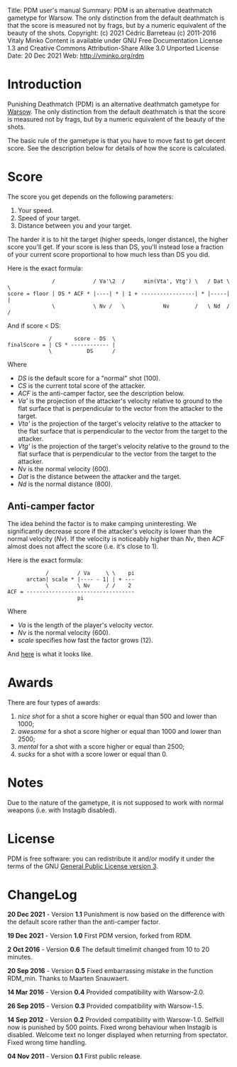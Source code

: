 Title:      PDM user's manual
Summary:    PDM is an alternative deathmatch gametype for Warsow.  The only
            distinction from the default deathmatch is that the score is
            measured not by frags, but by a numeric equivalent of the beauty
            of the shots.
Copyright:  (c) 2021 Cédric Barreteau
            (c) 2011-2016 Vitaly Minko
            Content is available under GNU Free Documentation License 1.3 and
            Creative Commons Attribution-Share Alike 3.0 Unported License
Date:       20 Dec 2021
Web:        http://vminko.org/rdm


Introduction
============

Punishing Deathmatch (PDM) is an alternative deathmatch gametype for
[Warsow][wsw]. The only distinction from the default deathmatch is that the
score is measured not by frags, but by a numeric equivalent of the beauty of
the shots.

The basic rule of the gametype is that you have to move fast to get decent
score. See the description below for details of how the score is calculated.


Score
=====

The score you get depends on the following parameters:

1. Your speed.
2. Speed of your target.
3. Distance between you and your target.

The harder it is to hit the target (higher speeds, longer distance), the higher
score you'll get. If your score is less than DS, you'll instead lose a fraction
of your current score proportional to how much less than DS you did.

Here is the exact formula:

                  /            / Va'\2  /      min(Vta', Vtg') \   / Dat \ \
    score = floor | DS * ACF * |----| * | 1 + -----------------| * |-----| |
                  \            \ Nv /   \            Nv        /   \ Nd  / /

And if score < DS:

                 /       score - DS  \
    finalScore = | CS * ------------ |
                 \           DS      /
Where

* *DS* is the default score for a "normal" shot (100).
* *CS* is the current total score of the attacker.
* *ACF* is the anti-camper factor, see the description below.
* *Va'* is the projection of the attacker's velocity relative to ground to
  the flat surface that is perpendicular to the vector from the attacker
  to the target.
* *Vta'* is the projection of the target's velocity relative to the attacker to
  the flat surface that is perpendicular to the vector from the target to the
  attacker.
* *Vtg'* is the projection of the target's velocity relative to the ground to
  the flat surface that is perpendicular to the vector from the target to the
  attacker.
* *Nv* is the normal velocity (600).
* *Dat* is the distance between the attacker and the target.
* *Nd* is the normal distance (800).

Anti-camper factor
------------------

The idea behind the factor is to make camping uninteresting. We significantly
decrease score if the attacker's velocity is lower than the normal velocity
(*Nv*). If the velocity is noticeably higher than *Nv*, then ACF almost does
not affect the score (i.e. it's close to 1).

Here is the exact formula:

                /         / Va     \ \    pi
          arctan| scale * |---- - 1| | + ---
                \         \ Nv     / /    2
    ACF = ----------------------------------
                          pi

Where

* *Va* is the length of the player's velocity vector.
* *Nv* is the normal velocity (600).
* *scale* specifies how fast the factor grows (12).

And [here][acf_plot] is what it looks like.


Awards
======

There are four types of awards:

1. *nice shot* for a shot a score higher or equal than 500 and lower
   than 1000;
2. *awesome* for a shot a score higher or equal than 1000 and lower than 2500;
3. *mental* for a shot with a score higher or equal than 2500;
4. *sucks* for a shot with a score lower or equal than 0.


Notes
=====

Due to the nature of the gametype, it is not supposed to work with normal
weapons (i.e. with Instagib disabled).


License
=======

PDM is free software: you can redistribute it and/or modify it under the
terms of the GNU [General Public License version 3][gpl3].


ChangeLog
=========

__20 Dec 2021__ - Version __1.1__
  Punishment is now based on the difference with the default score rather than
  the anti-camper factor.

__19 Dec 2021__ - Version __1.0__
  First PDM version, forked from RDM.

__2 Oct 2016__ - Version __0.6__
  The default timelimit changed from 10 to 20 minutes.

__20 Sep 2016__ - Version __0.5__
  Fixed embarrassing mistake in the function RDM_min. Thanks to Maarten
  Snauwaert.

__14 Mar 2016__ - Version __0.4__
  Provided compatibility with Warsow-2.0.

__26 Sep 2015__ - Version __0.3__
  Provided compatibility with Warsow-1.5.

__14 Sep 2012__ - Version __0.2__
  Provided compatibility with Warsow-1.0.
  Selfkill now is punished by 500 points.
  Fixed wrong behaviour when Instagib is disabled.
  Welcome text no longer displayed when returning from spectator.
  Fixed wrong time handling.

__04 Nov 2011__ - Version __0.1__
  First public release.


[wsw]: http://www.warsow.net/
[acf_plot]: http://www.wolframalpha.com/input/?i=plot+%28atan%2812*%28x-1%29%29%2Bpi%2F2%29%2Fpi+from+x%3D0+to+4
[gpl3]: http://www.gnu.org/licenses/gpl.html
